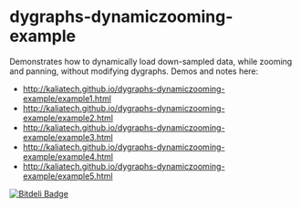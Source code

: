 dygraphs-dynamiczooming-example
===============================

Demonstrates how to dynamically load down-sampled data, while zooming and panning, without modifying dygraphs. Demos and notes here:

 * http://kaliatech.github.io/dygraphs-dynamiczooming-example/example1.html
 * http://kaliatech.github.io/dygraphs-dynamiczooming-example/example2.html
 * http://kaliatech.github.io/dygraphs-dynamiczooming-example/example3.html
 * http://kaliatech.github.io/dygraphs-dynamiczooming-example/example4.html
 * http://kaliatech.github.io/dygraphs-dynamiczooming-example/example5.html

[![Bitdeli Badge](https://d2weczhvl823v0.cloudfront.net/kaliatech/dygraphs-dynamiczooming-example/trend.png)](https://bitdeli.com/free "Bitdeli Badge")

